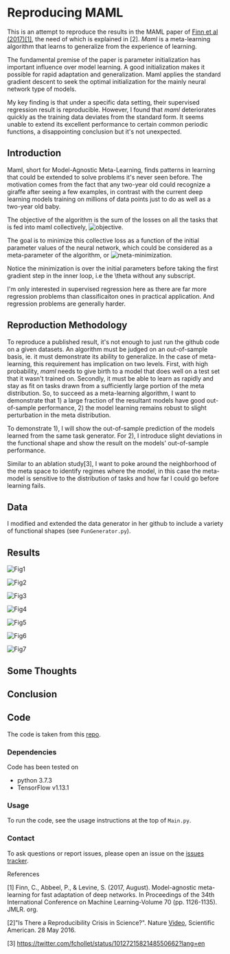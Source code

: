# Reproducing MAML

This is an attempt to reproduce the results in the MAML paper of [Finn et al (2017)[1]](https://arxiv.org/abs/1703.03400), the need of which is explained in [2]. *Maml* is a meta-learning algorithm that learns to generalize from the experience of learning. 

The fundamental premise of the paper is parameter initialization has important influence over model learning. A good initialization makes it possible for rapid adaptation and generalization. Maml applies the standard gradient descent to seek the optimal initialization for the mainly neural network type of models.

My key finding is that under a specific data setting, their supervised regression result is reproducible. However, I found that *maml* deteriorates quickly as the training data deviates from the standard form. It seems unable to extend its excellent performance to certain common periodic functions, a disappointing conclusion but it's not unexpected. 

## Introduction

Maml, short for Model-Agnostic Meta-Learning, finds patterns in learning that could be extended to solve problems it's never seen before. The motivation comes from the fact that any two-year old could recognize a giraffe after seeing a few examples, in contrast with the current deep learning models training on millions of data points just to do as well as a two-year old baby. 

The objective of the algorithm is the sum of the losses on all the tasks that is fed into maml collectively, ![objective](Img/meta_objective.png). 

The goal is to minimize this collective loss as a function of the initial parameter values of the neural network, which could be considered as a meta-parameter of the algorithm, or ![meta-minimization](Img/meta_minimize.png).

Notice the minimization is over the initial parameters before taking the first gradient step in the inner loop, i.e the \theta without any subscript.




I'm only interested in supervised regression here as there are far more regression problems than classificaiton ones in practical application. And regression problems are generally harder.

## Reproduction Methodology

To reproduce a published result, it's not enough to just run the github code on a given datasets. An algorithm must be judged on an out-of-sample basis, ie. it must demonstrate its ability to generalize. In the case of meta-learning, this requirement has implication on two levels. First, with high probability, *maml* needs to give birth to a model that does well on a test set that it wasn't trained on. Secondly, it must be able to learn as rapidly and stay as fit on tasks drawn from a sufficiently large portion of the meta distribution. So, to succeed as a meta-learning algorithm, I want to demonstrate that 1) a large fraction of the resultant models have good out-of-sample performance, 2) the model learning remains robust to slight perturbation in the meta distribution. 

To demonstrate 1), I will show the out-of-sample prediction of the models learned from the same task generator. For 2), I introduce slight deviations in the functional shape and show the result on the models' out-of-sample performance.

Similar to an ablation study[3], I want to poke around the neighborhood of the meta space to identify  regimes where the model, in this case the meta-model is sensitive to the distribution of tasks and how far I could go before learning fails.



## Data
I modified and extended the data generator in her github to include a variety of functional shapes (see `FunGenerator.py`). 

## Results
![Fig1](Img/Fig1.jpg)

![Fig2](Img/Fig2.png)

![Fig3](Img/Fig3.png)

![Fig4](Img/Fig4.png)

![Fig5](Img/Fig5.png)

![Fig6](Img/Fig6.png)

![Fig7](Img/Fig7.png)

## Some Thoughts


## Conclusion


## Code
The code is taken from this [repo](https://github.com/cbfinn/maml). 

### Dependencies
Code has been tested on 
* python 3.7.3
* TensorFlow v1.13.1


### Usage
To run the code, see the usage instructions at the top of `Main.py`.

### Contact
To ask questions or report issues, please open an issue on the [issues tracker](https://github.com/htso/maml_reproduction/issues).


References

[1] Finn, C., Abbeel, P., & Levine, S. (2017, August). Model-agnostic meta-learning for fast adaptation of deep networks. In Proceedings of the 34th International Conference on Machine Learning-Volume 70 (pp. 1126-1135). JMLR. org.

[2]"Is There a Reproducibility Crisis in Science?". Nature [Video](https://www.scientificamerican.com/video/is-there-a-reproducibility-crisis-in-science/), Scientific American. 28 May 2016. 

[3] https://twitter.com/fchollet/status/1012721582148550662?lang=en


